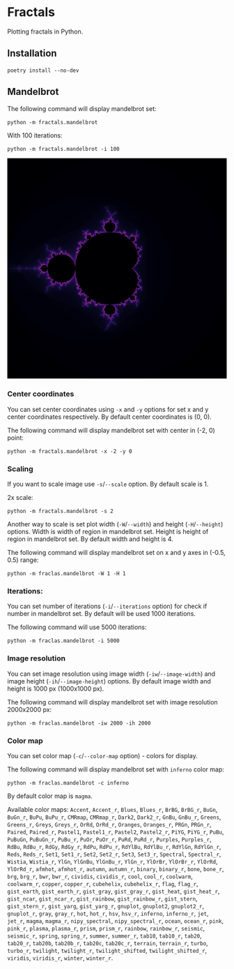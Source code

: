 # Fractals

Plotting fractals in Python.

## Installation

```shell
poetry install --no-dev
```

## Mandelbrot

The following command will display mandelbrot set:

```shell
python -m fractals.mandelbrot
```

With 100 iterations:

```shell
python -m fractals.mandelbrot -i 100
```

<img src="images/mandelbrot.png">

### Center coordinates

You can set center coordinates using `-x` and `-y` options for set x and y center coordinates respectively.
By default center coordinates is (0, 0).

The following command will display mandelbrot set with center in (-2, 0) point:

```shell
python -m fractals.mandelbrot -x -2 -y 0
```

### Scaling

If you want to scale image use `-s`/`--scale` option.
By default scale is 1.

2x scale:

```shell
python -m fractals.mandelbrot -s 2
```

Another way to scale is set plot width (`-W`/`--width`) and height (`-H`/`--height`) options. 
Width is width of region in mandelbrot set. 
Height is height of region in mandelbrot set. 
By default width and height is 4.

The following command will display mandelbrot set on x and y axes in (-0.5, 0.5) range:

```shell
python -m fraclas.mandelbrot -W 1 -H 1
```

### Iterations:

You can set number of iterations (`-i`/`--iterations` option) for check if number in mandelbrot set. 
By default will be used 1000 iterations.

The following command will use 5000 iterations:

```shell
python -m fraclas.mandelbrot -i 5000
```

### Image resolution

You can set image resolution using image width (`-iw`/`--image-width`) and image height (`-ih`/`--image-height`) options. 
By default image width and height is 1000 px (1000x1000 px).

The following command will display mandelbrot set with image resolution 2000x2000 px:

```shell
python -m fraclas.mandelbrot -iw 2000 -ih 2000
```

### Color map

You can set color map (`-c`/`--color-map` option) - colors for display. 

The following command will display mandelbrot set with `inferno` color map:

```shell
python -m fraclas.mandelbrot -c inferno
```

By default color map is `magma`.

Available color maps: `Accent`, `Accent_r`, `Blues`, `Blues_r`, `BrBG`, `BrBG_r`, `BuGn`, `BuGn_r`, `BuPu`, `BuPu_r`, `CMRmap`, `CMRmap_r`, `Dark2`, `Dark2_r`, `GnBu`, `GnBu_r`, `Greens`, `Greens_r`, `Greys`, `Greys_r`, `OrRd`, `OrRd_r`, `Oranges`, `Oranges_r`, `PRGn`, `PRGn_r`, `Paired`, `Paired_r`, `Pastel1`, `Pastel1_r`, `Pastel2`, `Pastel2_r`, `PiYG`, `PiYG_r`, `PuBu`, `PuBuGn`, `PuBuGn_r`, `PuBu_r`, `PuOr`, `PuOr_r`, `PuRd`, `PuRd_r`, `Purples`, `Purples_r`, `RdBu`, `RdBu_r`, `RdGy`, `RdGy_r`, `RdPu`, `RdPu_r`, `RdYlBu`, `RdYlBu_r`, `RdYlGn`, `RdYlGn_r`, `Reds`, `Reds_r`, `Set1`, `Set1_r`, `Set2`, `Set2_r`, `Set3`, `Set3_r`, `Spectral`, `Spectral_r`, `Wistia`, `Wistia_r`, `YlGn`, `YlGnBu`, `YlGnBu_r`, `YlGn_r`, `YlOrBr`, `YlOrBr_r`, `YlOrRd`, `YlOrRd_r`, `afmhot`, `afmhot_r`, `autumn`, `autumn_r`, `binary`, `binary_r`, `bone`, `bone_r`, `brg`, `brg_r`, `bwr`, `bwr_r`, `cividis`, `cividis_r`, `cool`, `cool_r`, `coolwarm`, `coolwarm_r`, `copper`, `copper_r`, `cubehelix`, `cubehelix_r`, `flag`, `flag_r`, `gist_earth`, `gist_earth_r`, `gist_gray`, `gist_gray_r`, `gist_heat`, `gist_heat_r`, `gist_ncar`, `gist_ncar_r`, `gist_rainbow`, `gist_rainbow_r`, `gist_stern`, `gist_stern_r`, `gist_yarg`, `gist_yarg_r`, `gnuplot`, `gnuplot2`, `gnuplot2_r`, `gnuplot_r`, `gray`, `gray_r`, `hot`, `hot_r`, `hsv`, `hsv_r`, `inferno`, `inferno_r`, `jet`, `jet_r`, `magma`, `magma_r`, `nipy_spectral`, `nipy_spectral_r`, `ocean`, `ocean_r`, `pink`, `pink_r`, `plasma`, `plasma_r`, `prism`, `prism_r`, `rainbow`, `rainbow_r`, `seismic`, `seismic_r`, `spring`, `spring_r`, `summer`, `summer_r`, `tab10`, `tab10_r`, `tab20`, `tab20_r`, `tab20b`, `tab20b_r`, `tab20c`, `tab20c_r`, `terrain`, `terrain_r`, `turbo`, `turbo_r`, `twilight`, `twilight_r`, `twilight_shifted`, `twilight_shifted_r`, `viridis`, `viridis_r`, `winter`, `winter_r`.
